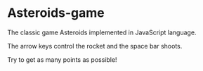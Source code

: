 # Asteroids-game
The classic game Asteroids implemented in JavaScript language.

The arrow keys control the rocket and the space bar shoots.

Try to get as many points as possible!
